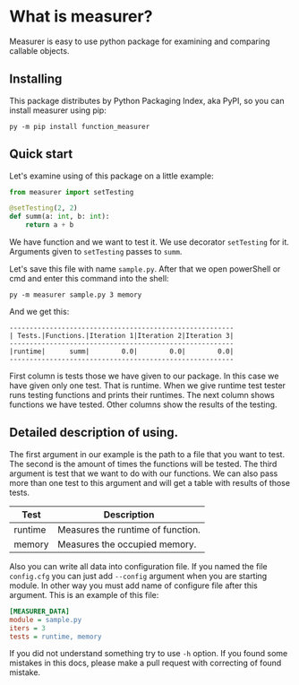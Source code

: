 What is measurer?
=================

Measurer is easy to use python package for examining and comparing callable objects.

Installing
----------

This package distributes by Python Packaging Index, aka PyPI, so you can install measurer using pip:

`py -m pip install function_measurer`

Quick start
-----------

Let's examine using of this package on a little example:

```python
from measurer import setTesting

@setTesting(2, 2)
def summ(a: int, b: int): 
    return a + b
```

We have function and we want to test it. We use decorator `setTesting` for it. Arguments given to `setTesting` passes to `summ`.

Let's save this file with name `sample.py`. After that we open powerShell or cmd and enter this command into the shell:

`py -m measurer sample.py 3 memory`

And we get this:

```
--------------------------------------------------------
| Tests.|Functions.|Iteration 1|Iteration 2|Iteration 3|
--------------------------------------------------------
|runtime|      summ|        0.0|        0.0|        0.0|
--------------------------------------------------------
```

First column is tests those we have given to our package. In this case we have given only one test. That is runtime. When we give runtime test tester runs testing functions and prints their runtimes. The next column shows functions we have tested. Other columns show the results of the testing.

Detailed description of using.
------------------------------

The first argument in our example is the path to a file that you want to test. The second is the amount of times the functions will be tested. The third argument is test that we want to do with our functions. We can also pass more than one test to this argument and will get a table with results of those tests.

| Test    | Description                       |
| ------- | --------------------------------- |
| runtime | Measures the runtime of function. |
| memory  | Measures the occupied memory.     |

Also you can write all data into configuration file. If you named the file `config.cfg` you can just add `--config` argument when you are starting module. In other way you must add name of configure file after this argument.
This is an example of this file:

```ini
[MEASURER_DATA]
module = sample.py
iters = 3
tests = runtime, memory
```

If you did not understand something try to use `-h` option. If you found some mistakes in this docs, please make a pull request with correcting of found mistake.